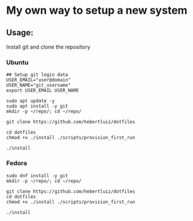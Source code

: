 # My own way to setup a new system

## Usage: 

Install git and clone the repository

### Ubuntu

```shell
## Setup git login data
USER_EMAIL="user@domain"
USER_NAME="git_username"
export USER_EMAIL USER_NAME

sudo apt update -y
sudo apt install -y git
mkdir -p ~/repo/; cd ~/repo/

git clone https://github.com/hebertluiz/dotfiles

cd dotfiles
chmod +x ./install ./scripts/provision_first_run

./install

```

### Fedora

```shell
sudo dnf install -y git
mkdir -p ~/repo/; cd ~/repo/

git clone https://github.com/hebertluiz/dotfiles
cd dotfiles
chmod +x ./install ./scripts/provision_first_run

./install

```